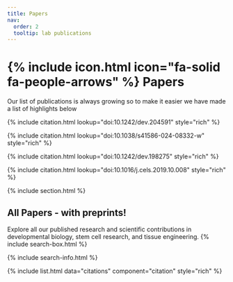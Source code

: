 ```yaml
---
title: Papers
nav:
  order: 2
  tooltip: lab publications
---
```

# {% include icon.html icon="fa-solid fa-people-arrows" %} Papers

Our list of publications is always growing so to make it easier we have made a list of highlights below

{% include citation.html lookup="doi:10.1242/dev.204591" style="rich" %}

{% include citation.html lookup="doi:10.1038/s41586-024-08332-w" style="rich" %}

{% include citation.html lookup="doi:10.1242/dev.198275" style="rich" %}

{% include citation.html lookup="doi:10.1016/j.cels.2019.10.008" style="rich" %}

{% include section.html %}

## All Papers - with preprints!

Explore all our published research and scientific contributions in developmental biology, stem cell research, and tissue engineering.
{% include search-box.html %}

{% include search-info.html %}

{% include list.html data="citations" component="citation" style="rich" %}
